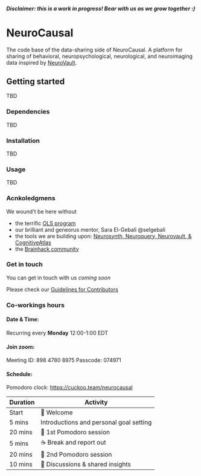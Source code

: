 ##### Disclaimer: this is a work in progress! Bear with us as we grow together :)


# NeuroCausal

The code base of the data-sharing side of NeuroCausal. A platform for sharing of behavioral, neuropsychological, neurological, and neuroimaging data inspired by [NeuroVault](https://neurovault.org/).


## Getting started

TBD

### Dependencies

TBD

### Installation

TBD

### Usage

TBD

### Acnkoledgmens 
We wound't be here without 
* the terrific [OLS program](https://openlifesci.org/)
* our brilliant and geneorus mentor, Sara El-Gebali @selgebali
* the tools we are building upon: [Neurosynth, Neuroquery, Neurovault, & CognitiveAtlas](https://neurocausal.github.io/#accomplishments)
* the [Brainhack community](https://brainhack.org/)

### Get in touch

You can get in touch with us *coming soon*

Please check our [Guidelines for Contributors](https://github.com/neurocausal/neurocausal/blob/main/contribution_guidelines.md)

### Co-workings hours 

#### **Date & Time:** 
Recurring every **Monday** 12:00-1:00 EDT 

#### **Join zoom:**
Meeting ID: 898 4780 8975
Passcode: 074971

#### **Schedule:**

Pomodoro clock: https://cuckoo.team/neurocausal

| Duration | Activity |
| ---- | -------- |
| Start | 👋 Welcome |
| 5 mins | Introductions and personal goal setting |
| 20 mins | 🍅 1st Pomodoro session |
| 5 mins | ☕️ Break and report out |
| 20 mins | 🍅 2nd Pomodoro session |
| 10 mins | 🎤 Discussions & shared insights |
